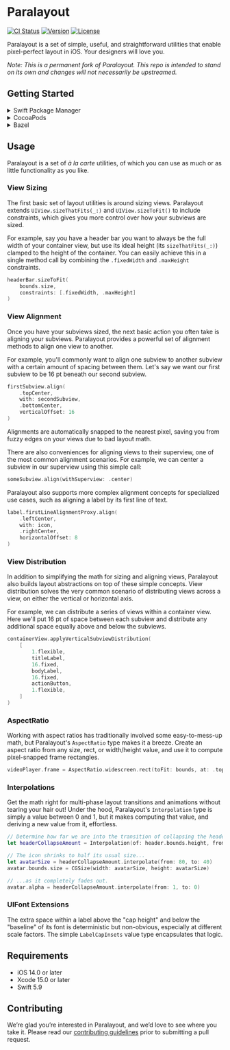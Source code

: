 # Paralayout

[![CI Status](https://img.shields.io/github/actions/workflow/status/NickEntin/paralayout/ci.yml?branch=main)](https://github.com/NickEntin/paralayout/actions?query=workflow%3ACI+branch%3Amain)
[![Version](https://img.shields.io//github/v/release/NickEntin/Paralayout)](https://github.com/nickentin/paralayout/releases)
[![License](https://img.shields.io/github/license/NickEntin/Paralayout)](https://github.com/NickEntin/Paralayout/blob/main/LICENSE)

Paralayout is a set of simple, useful, and straightforward utilities that enable pixel-perfect layout in iOS. Your designers will love you.

_Note: This is a permanent fork of Paralayout. This repo is intended to stand on its own and changes will not necessarily be upstreamed._


## Getting Started

<details>
<summary>Swift Package Manager</summary>

To install Paralayout via [Swift Package Manager](https://swift.org/package-manager/), add the following to your `Package.swift`:

```swift
dependencies: [
    .package(name: "Paralayout", url: "https://github.com/NickEntin/Paralayout.git", from: "2.0.0"),
]
```
</details>

<details>
<summary>CocoaPods</summary>

To install Paralayout via [CocoaPods](http://cocoapods.org), add the following to your `Podfile`:

```ruby
pod 'Paralayout', :git => 'https://github.com/NickEntin/Paralayout.git'
```
</details>

<details>
<summary>Bazel</summary>

To install Paralayout via [Bazel](https://github.com/bazelbuild/bazel), add the following to your `MODULE.bazel`:

```starlark
bazel_dep(name = "paralayout", version = "2.0.0")
```
</details>

## Usage

Paralayout is a set of *à la carte* utilities, of which you can use as much or as little functionality as you like.

### View Sizing

The first basic set of layout utilities is around sizing views. Paralayout extends `UIView.sizeThatFits(_:)` and `UIView.sizeToFit()` to include constraints, which gives you more control over how your subviews are sized.

For example, say you have a header bar you want to always be the full width of your container view, but use its ideal height (its `sizeThatFits(_:)`) clamped to the height of the container. You can easily achieve this in a single method call by combining the `.fixedWidth` and `.maxHeight` constraints.

```swift
headerBar.sizeToFit(
    bounds.size,
    constraints: [.fixedWidth, .maxHeight]
)
```

### View Alignment

Once you have your subviews sized, the next basic action you often take is aligning your subviews. Paralayout provides a powerful set of alignment methods to align one view to another.

For example, you'll commonly want to align one subview to another subview with a certain amount of spacing between them. Let's say we want our first subview to be 16 pt beneath our second subview.

```swift
firstSubview.align(
    .topCenter,
    with: secondSubview,
    .bottomCenter,
    verticalOffset: 16
)
```

Alignments are automatically snapped to the nearest pixel, saving you from fuzzy edges on your views due to bad layout math.

There are also conveniences for aligning views to their superview, one of the most common alignment scenarios. For example, we can center a subview in our superview using this simple call:

```swift
someSubview.align(withSuperview: .center)
```

Paralayout also supports more complex alignment concepts for specialized use cases, such as aligning a label by its first line of text.

```swift
label.firstLineAlignmentProxy.align(
    .leftCenter,
    with: icon,
    .rightCenter,
    horizontalOffset: 8
)
```

### View Distribution

In addition to simplifying the math for sizing and aligning views, Paralayout also builds layout abstractions on top of these simple concepts. View distribution solves the very common scenario of distributing views across a view, on either the vertical or horizontal axis.

For example, we can distribute a series of views within a container view. Here we'll put 16 pt of space between each subview and distribute any additional space equally above and below the subviews.

```swift
containerView.applyVerticalSubviewDistribution(
    [
        1.flexible,
        titleLabel,
        16.fixed,
        bodyLabel,
        16.fixed,
        actionButton,
        1.flexible,
    ]
)
```

### AspectRatio

Working with aspect ratios has traditionally involved some easy-to-mess-up math, but Paralayout's `AspectRatio` type makes it a breeze. Create an aspect ratio from any size, rect, or width/height value, and use it to compute pixel-snapped frame rectangles.

```swift
videoPlayer.frame = AspectRatio.widescreen.rect(toFit: bounds, at: .topCenter, in: view)
```

### Interpolations

Get the math right for multi-phase layout transitions and animations without tearing your hair out! Under the hood, Paralayout's `Interpolation` type is simply a value between 0 and 1, but it makes computing that value, and deriving a new value from it, effortless.

```swift
// Determine how far we are into the transition of collapsing the header.
let headerCollapseAmount = Interpolation(of: header.bounds.height, from: maxHeaderHeight, to: minHeaderHeight)

// The icon shrinks to half its usual size...
let avatarSize = headerCollapseAmount.interpolate(from: 80, to: 40)
avatar.bounds.size = CGSize(width: avatarSize, height: avatarSize)

// ...as it completely fades out.
avatar.alpha = headerCollapseAmount.interpolate(from: 1, to: 0)
```

### UIFont Extensions

The extra space within a label above the "cap height" and below the "baseline" of its font is deterministic but non-obvious, especially at different scale factors. The simple `LabelCapInsets` value type encapsulates that logic.


## Requirements

* iOS 14.0 or later
* Xcode 15.0 or later
* Swift 5.9


## Contributing

We’re glad you’re interested in Paralayout, and we’d love to see where you take it. Please read our [contributing guidelines](Contributing.md) prior to submitting a pull request.
